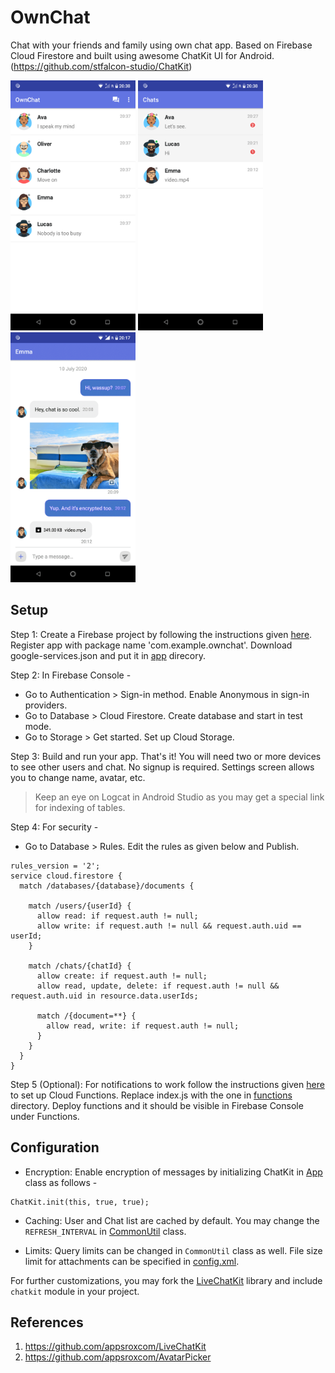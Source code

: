 # OwnChat
Chat with your friends and family using own chat app. Based on Firebase Cloud Firestore and built using awesome ChatKit UI for Android. (https://github.com/stfalcon-studio/ChatKit)

<img src="screenshots/screenshot3.png" width=200/> <img src="screenshots/screenshot4.png" width=200/> <img src="screenshots/screenshot5.png" width=200/>

## Setup
Step 1: Create a Firebase project by following the instructions given [here](https://firebase.google.com/docs/android/setup). Register app with package name 'com.example.ownchat'. Download google-services.json and put it in [app](https://github.com/appsroxcom/OwnChat/tree/master/app) direcory.

Step 2: In Firebase Console - 
  * Go to Authentication > Sign-in method. Enable Anonymous in sign-in providers.
  * Go to Database > Cloud Firestore. Create database and start in test mode.
  * Go to Storage > Get started. Set up Cloud Storage.

Step 3: Build and run your app. That's it! 
You will need two or more devices to see other users and chat. No signup is required. Settings screen allows you to change name, avatar, etc.

> Keep an eye on Logcat in Android Studio as you may get a special link for indexing of tables.

Step 4: For security - 
  * Go to Database > Rules. Edit the rules as given below and Publish.
```
rules_version = '2';
service cloud.firestore {
  match /databases/{database}/documents {

    match /users/{userId} {
      allow read: if request.auth != null;
      allow write: if request.auth != null && request.auth.uid == userId;
    }
    
    match /chats/{chatId} {
      allow create: if request.auth != null;
      allow read, update, delete: if request.auth != null && request.auth.uid in resource.data.userIds;
      
      match /{document=**} {
        allow read, write: if request.auth != null;
      }
    }
  }
}
```
Step 5 (Optional): For notifications to work follow the instructions given [here](https://firebase.google.com/docs/functions/get-started) to set up Cloud Functions. Replace index.js with the one in [functions](https://github.com/appsroxcom/OwnChat/tree/master/functions) directory. Deploy functions and it should be visible in Firebase Console under Functions.

## Configuration

  * Encryption: Enable encryption of messages by initializing ChatKit in [App](https://github.com/appsroxcom/OwnChat/blob/master/app/src/main/java/com/example/ownchat/App.java) class as follows -
```
ChatKit.init(this, true, true);
```

  * Caching: User and Chat list are cached by default. You may change the ```REFRESH_INTERVAL``` in [CommonUtil](https://github.com/appsroxcom/OwnChat/blob/master/app/src/main/java/com/example/ownchat/CommonUtil.java) class.
  
  * Limits: Query limits can be changed in ```CommonUtil``` class as well. File size limit for attachments can be specified in [config.xml](https://github.com/appsroxcom/OwnChat/blob/master/app/src/main/res/values/config.xml).
  
  For further customizations, you may fork the [LiveChatKit](https://github.com/appsroxcom/LiveChatKit) library and include ```chatkit``` module in your project.

## References

  1. https://github.com/appsroxcom/LiveChatKit
  2. https://github.com/appsroxcom/AvatarPicker

  

